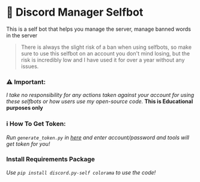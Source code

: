 # 🤖 Discord Manager Selfbot

This is a self bot that helps you manage the server, manage banned words in the server

> There is always the slight risk of a ban when using selfbots, so make sure to use this selfbot on an account you don't mind losing, but the risk is incredibly low and I have used it for over a year without any issues.

### **⚠️ Important:**  
*I take no responsibility for any actions taken against your account for using these selfbots or how users use my open-source code.*
**This is Educational purposes only**

### **ℹ️ How To Get Token:**

*Run `generate_token.py` in [here](https://github.com/LongHip12/DiscordAutoLevel/blob/main/generate_token.py) and enter account/password and tools will get token for you!*

### Install Requirements Package
*Use `pip install discord.py-self colorama` to use the code!*
